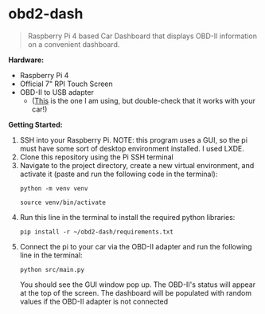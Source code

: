# obd2-dash
> Raspberry Pi 4 based Car Dashboard that displays OBD-II information on a convenient dashboard.



**Hardware:**
- Raspberry Pi 4
- Official 7" RPI Touch Screen
- OBD-II to USB adapter
    - ([This](https://www.amazon.com/bbfly-BF32301-OBD-II-Windows-Diagnostic-Scanner/dp/B01N22B3FQ) is the one I am using, but double-check that it works with your car!)

**Getting Started:**
1. SSH into your Raspberry Pi. NOTE: this program uses a GUI, so the pi must have some sort of desktop environment installed. I used LXDE.
2. Clone this repository using the Pi SSH terminal
4. Navigate to the project directory, create a new virtual environment, and activate it (paste and run the following code in the terminal):
   ```
   python -m venv venv
   ```
   ```
   source venv/bin/activate
   ```
5. Run this line in the terminal to install the required python libraries:
   ```
   pip install -r ~/obd2-dash/requirements.txt
   ```
6. Connect the pi to your car via the OBD-II adapter and run the following line in the terminal:
   ```
   python src/main.py
   ```
   You should see the GUI window pop up. The OBD-II's status will appear at the top of the screen.
   The dashboard will be populated with random values if the OBD-II adapter is not connected

   
   
